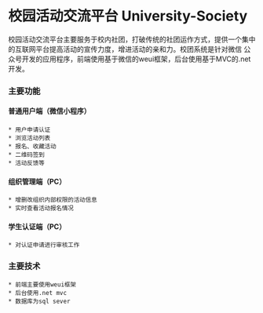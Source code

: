 # 校园活动交流平台 University-Society
校园活动交流平台主要服务于校内社团，打破传统的社团运作方式，提供一个集中的互联网平台提高活动的宣传力度，增进活动的亲和力。校团系统是针对微信
公众号开发的应用程序，前端使用基于微信的weui框架，后台使用基于MVC的.net开发。

### 主要功能 
  #### 普通用户端（微信小程序）  
    * 用户申请认证 
    * 浏览活动列表 
    * 报名、收藏活动 
    * 二维码签到 
    * 活动反馈等 
  #### 组织管理端（PC）
    * 增删改组织内部权限的活动信息
    * 实时查看活动报名情况
  #### 学生认证端（PC）
    * 对认证申请进行审核工作
  
### 主要技术  
    * 前端主要使用weui框架
    * 后台使用.net mvc
    * 数据库为sql sever




